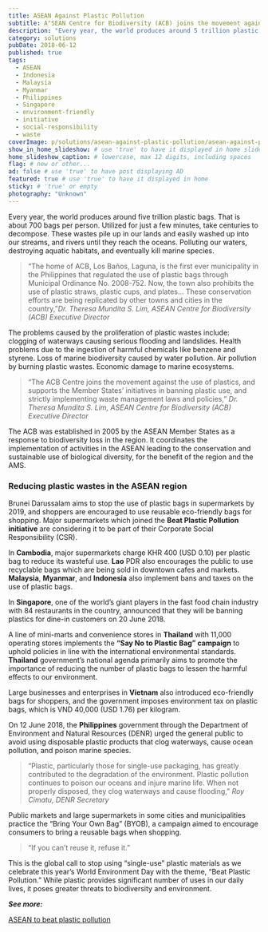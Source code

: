 ```yaml
---
title: ASEAN Against Plastic Pollution
subtitle: A"SEAN Centre for Biodiversity (ACB) joins the movement against the use of plastics, supports the initiatives in banning plastic use."
description: "Every year, the world produces around 5 trillion plastic bags. That is about 700 per person. Utilized for just a few minutes, take centuries to decompose."
category: solutions
pubDate: 2018-06-12
published: true
tags:
  - ASEAN
  - Indonesia
  - Malaysia
  - Myanmar
  - Philippines
  - Singapore
  - environment-friendly
  - initiative
  - social-responsibility
  - waste
coverImage: p/solutions/asean-against-plastic-pollution/asean-against-plastic-pollution.jpg
show_in_home_slideshow: # use 'true' to have it displayed in home slideshow
home_slideshow_caption: # lowercase, max 12 digits, including spaces
flag: # new or other...
ad: false # use 'true' to have post displaying AD
featured: true # use 'true' to have it displayed in home
sticky: # 'true' or empty
photography: "Unknown"
---
```


Every year, the world produces around five trillion plastic bags. That is about 700 bags per person. Utilized for just a few minutes, take centuries to decompose. These wastes pile up in our lands and easily washed up into our streams, and rivers until they reach the oceans. Polluting our waters, destroying aquatic habitats, and eventually kill marine species.

> “The home of ACB, Los Baños, Laguna, is the first ever municipality in the Philippines that regulated the use of plastic bags through Municipal Ordinance No. 2008-752. Now, the town also prohibits the use of plastic straws, plastic cups, and plates... These conservation efforts are being replicated by other towns and cities in the country,”_Dr. Theresa Mundita S. Lim, ASEAN Centre for Biodiversity (ACB) Executive Director_

The problems caused by the proliferation of plastic wastes include: clogging of waterways causing serious flooding and landslides. Health problems due to the ingestion of harmful chemicals like benzene and styrene. Loss of marine biodiversity caused by water pollution. Air pollution by burning plastic wastes. Economic damage to marine ecosystems.

> “The ACB Centre joins the movement against the use of plastics, and supports the Member States’ initiatives in banning plastic use, and strictly implementing waste management laws and policies,” _Dr. Theresa Mundita S. Lim, ASEAN Centre for Biodiversity (ACB) Executive Director_

The ACB was established in 2005 by the ASEAN Member States as a response to biodiversity loss in the region. It coordinates the implementation of activities in the ASEAN leading to the conservation and sustainable use of biological diversity, for the benefit of the region and the AMS.

### Reducing plastic wastes in the ASEAN region

Brunei Darussalam aims to stop the use of plastic bags in supermarkets by 2019, and shoppers are encouraged to use reusable eco-friendly bags for shopping. Major supermarkets which joined the **Beat Plastic Pollution initiative** are considering it to be part of their Corporate Social Responsibility (CSR).

In **Cambodia**, major supermarkets charge KHR 400 (USD 0.10) per plastic bag to reduce its wasteful use. **Lao** PDR also encourages the public to use recyclable bags which are being sold in downtown cafes and markets. **Malaysia**, **Myanmar**, and **Indonesia** also implement bans and taxes on the use of plastic bags.

In **Singapore**, one of the world’s giant players in the fast food chain industry with 84 restaurants in the country, announced that they will be banning plastics for dine-in customers on 20 June 2018.

A line of mini-marts and convenience stores in **Thailand** with 11,000 operating stores implements the **“Say No to Plastic Bag” campaign** to uphold policies in line with the international environmental standards. **Thailand** government’s national agenda primarily aims to promote the importance of reducing the number of plastic bags to lessen the harmful effects to our environment.

Large businesses and enterprises in **Vietnam** also introduced eco-friendly bags for shoppers, and the government imposes environment tax on plastic bags, which is VND 40,000 (USD 1.76) per kilogram.

On 12 June 2018, the **Philippines** government through the Department of Environment and Natural Resources (DENR) urged the general public to avoid using disposable plastic products that clog waterways, cause ocean pollution, and poison marine species.

> “Plastic, particularly those for single-use packaging, has greatly contributed to the degradation of the environment. Plastic pollution continues to poison our oceans and injure marine life. When not properly disposed, they clog waterways and cause flooding,” _Roy Cimatu, DENR Secretary_

Public markets and large supermarkets in some cities and municipalities practice the “Bring Your Own Bag” (BYOB), a campaign aimed to encourage consumers to bring a reusable bags when shopping.

> “If you can’t reuse it, refuse it.”

This is the global call to stop using “single-use” plastic materials as we celebrate this year’s World Environment Day with the theme, “Beat Plastic Pollution.” While plastic provides significant number of uses in our daily lives, it poses greater threats to biodiversity and environment.

**_See more:_**

[ASEAN to beat plastic pollution ](http://aseanbiodiversity.org/2018/06/27/asean-joins-movement-to-beat-plastic-pollution/)
